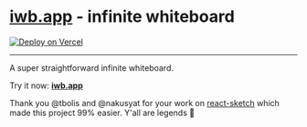 # [iwb.app](https://iwb.app) - infinite whiteboard

[![Deploy on Vercel](https://img.shields.io/badge/Deploy-on%20Vercel-000?logo=vercel "Deploy on Vercel")](https://vercel.com/new/clone?repository-url=https%3A%2F%2Fgithub.com%2Fqbxt%2Fiwb&project-name=iwb&repository-name=iwb)

---

A super straightforward infinite whiteboard. 

Try it now: [**iwb.app**](https://iwb.app)

Thank you @tbolis and @nakusyat for your work on [react-sketch](https://github.com/nakusyat/react-sketch) which made this project 99% easier. Y'all are legends 👑